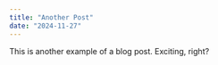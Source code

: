 ```yaml
---
title: "Another Post"
date: "2024-11-27"
---
```

This is another example of a blog post. Exciting, right?
